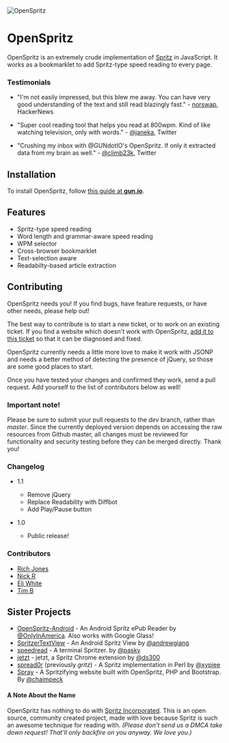 ![OpenSpritz](http://i.imgur.com/LOtmyf9.gif)

# OpenSpritz

OpenSpritz is an extremely crude implementation of [Spritz](http://www.spritzinc.com/) in JavaScript. It works as a bookmarklet to add Spritz-type speed reading to every page.

### Testimonials

* "I'm not easily impressed, but this blew me away. You can have very good understanding of the text and still read
blazingly fast." - [norswap](https://news.ycombinator.com/item?id=7349966), HackerNews

* "Super cool reading tool that helps you read at 800wpm. Kind of like watching television, only with words." - [@janeka](https://twitter.com/janeka/status/441375832309637121), Twitter

* "Crushing my inbox with @GUNdotIO's OpenSpritz. If only it extracted data from my brain as well." - [@climb23k](https://twitter.com/climb23k/status/441330307636031488), Twitter

## Installation

To install OpenSpritz, follow [this guide at **gun.io**](https://gun.io/blog/openspritz-a-free-speed-reading-bookmarklet).

## Features

* Spritz-type speed reading
* Word length and grammar-aware speed reading
* WPM selector
* Cross-browser bookmarklet
* Text-selection aware
* Readabilty-based article extraction

## Contributing

OpenSpritz needs you! If you find bugs, have feature requests, or have other needs, please help out!

The best way to contribute is to start a new ticket, or to work on an existing ticket. If you find a website which doesn't work with OpenSpritz, [add it to this ticket](https://github.com/Miserlou/OpenSpritz/issues/8) so that it can be diagnosed and fixed.

OpenSpritz currently needs a little more love to make it work with JSONP and needs a better method of detecting the presence of jQuery, so those are some good places to start.

Once you have tested your changes and confirmed they work, send a pull request. Add yourself to the list of contributors below as well!

### Important note!

Please be sure to submit your pull requests to the _dev_ branch, rather than _master_. Since the currently deployed
version depends on accessing the raw resources from Github master, all changes must be reviewed for functionality and
security testing before they can be merged directly. Thank you!

### Changelog

* 1.1
  * Remove jQuery
  * Replace Readability with Diffbot
  * Add Play/Pause button

* 1.0
  * Public release!

### Contributors

* [Rich Jones](https://github.com/Miserlou)
* [Nick R](https://github.com/niroyb)
* [Eli White](https://github.com/TheSavior)
* [Tim B](https://github.com/Barbarrosa)

## Sister Projects

* [OpenSpritz-Android](https://github.com/OnlyInAmerica/OpenSpritz-Android) - An Android Spritz ePub Reader by [@OnlyInAmerica](https://github.com/OnlyInAmerica). Also works with Google Glass! 
* [SpritzerTextView](https://github.com/andrewgiang/SpritzerTextView) - An Android Spritz View by [@andrewgiang](https://github.com/andrewgiang)
* [speedread](https://github.com/pasky/speedread) - A terminal Spritzer. by [@pasky](https://github.com/pasky)
* [jetzt](https://github.com/ds300/jetzt) - jetzt, a Spritz Chrome extension by [@ds300](https://github.com/ds300)
* [spread0r](https://github.com/xypiie/spread0r) (previously _gritz_) - A Spritz implementation in Perl by [@xypiee](https://github.com/xypiie/)
* [Spray](https://github.com/chaimpeck/spray) - A Spritzifying website built with OpenSpritz, PHP and Bootstrap. By [@chaimpeck](https://github.com/chaimpeck/) 

#### A Note About the Name

OpenSpritz has nothing to do with [Spritz Incorporated](http://www.spritzinc.com/). This is an open source, community created project, made with love because Spritz is such an awesome technique for reading with. _(Please don't send us a DMCA take down request! That'll only backfire on you anyway. We love you.)_
